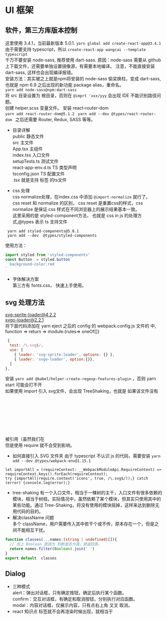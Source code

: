 # UI 框架
## 软件，第三方库版本控制
这里使用 3.4.1，当前最新版本 5.0.1.  `yarn global add create-react-app@3.4.1`   
由于需要支持 typescript，所以  `create-react-app wangcai --template typescript`  
千万不要安装 node-sass, 推荐使用 dart-sass. 原因：node-sass 需要从 github上下载文件，还需要单独设置镜像源，有需要本地编译。
注意，不能直接安装 dart-sass, 这样也会出现编译报错。  
安装方法：其实被之上就是npm将安装的 node-sass 偷梁换柱，变成 dart-sass, 也就是 npm 6.9 之后出现的新功能 package alias，重命名。    
`yarn add node-sass@npm:dart-sass`  
将 src 目录设置为 根目录，否则在 `@imprt 'xxx/yyy` 会出现 IDE 不能识别路径问题。  
创建 helper.scss 变量文件。
安装 react-router-dom  
`yarn add react-router-dom@5.1.2 `
`yarn add --dev @types/react-router-dom `
之后还需要 Router, Redux, SASS 等等。

- 目录详解  
public 静态文件  
src 主文件  
App.tsx 主组件  
index.tsx 入口文件  
setupTests.ts 测试文件  
react-app-env.d.ts TS 类型声明  
tsconfig.json TS 配置文件  
.tsx 就是支持 标签 的ts文件

- css 处理  
css normalize处理，在index.css 中添加 `@import-normalize` 就行了。  
css reset 和 normalize 的区别， css reset 是重置css的样式，css normalize 是保证 css 样式在不同浏览器上的展示结果基本一致。  
这里采用的是 styled-component方法， 也就是 css in js 的处理方式,@types 表示 ts 支持文件  
```shell script
 yarn add styled-components@5.0.1
 yarn add --dev  @types/styled-components       
``` 
使用方法：
```ts
import styled from 'styled-components'
const Button  = styled.button`
  background-color:red
`
```
- 字体解决方案  
第三方有 fonts.css， 快速上手使用。 

## svg 处理方法
svg-sprite-loader@4.2.2   
svgo-loader@2.2.1  
将下面代码添加在 yarn eject 之后的 config 的 webpack.config.js 文件的 中, function => return => module:{rules=> oneOf[]}
```js
 {
  test: /\.svg$/,
  use: [
    { loader: 'svg-sprite-loader', options: {} },
    { loader: 'svgo-loader', option:{}},
  ]
},
```
安装 `yarn add @babel/helper-create-regexp-features-plugin` ，否则 yarn start 可能会打不开  
如果使用 import 引入 svg文件，会出现 TreeShaking，也就是 如果该文件没有被引用（虽然我们在 <svg> 标签中引用了），那么就不会被编译，也就相当于没用。  
但是使用 require 就不会受到影响。  

- 如何直接引入 SVG 文件夹
由于 typescript 不认识 js 的代码，需要安装 `yarn add --dev @types/webpack-env@1.15.1`  
```tsx
let importAll = (requireContext: __WebpackModuleApi.RequireContext) => requireContext.keys().forEach(requireContext);
try {importAll(require.context('icons', true, /\.svg$/));} catch (error) {console.log(error);}
```
- tree-shaking
有一个入口文件，相当于一棵树的主干，入口文件有很多依赖的模块，相当于树枝。实际情况中，虽然依赖了某个模块，但其实只使用其中的某些功能。通过 Tree-Shaking，将没有使用的模块摇掉，这样来达到删除无用代码的目的。
- 解决className 问题  
多个 className，用户需要传入其中若干个或不传，原本存在一个，但是之间不能相互干扰。
```ts
function classes(...names:(string | undefined)[]){
  // 加上 Boolean 是因为 判断是否为真，就返回真，
  return names.filter(Boolean).join(' ')
}
export default  classes
```
## Dialog
- 三种模式  
alert：弹出对话框，只有确定按钮，确定后执行某个函数。  
confirm：交互对话框，有确定和取消按钮，分别执行对应函数。  
modal：内容对话框，仅展示内容，只有点右上角 叉叉 取消。
- react 知识点
<Fragment> 标签就不会再渲染时候出现，就相当于 <template>  
React 克隆 element  
```ts
// React.cloneElement 的用法，复制这个buttons之后，添加一个 key 在渲染。 存在 性能损失
props.buttons.map((button, index) => React.cloneElement(button, {key: index})

```
- 为了防止用户使用样式 z-index，导致弹窗之后 mask 不能覆盖所有元素。  
```tsx
// x 就是之前 return 的标签元素
  return (
   ReactDOM.createPortal(x,document.body)
  );
```

- 闭包 实现传递 API  
```js
function f1(){
    let visible = false;
    return ()=>{
        visible = true;
    }
}
const api = f1()
api()               //  实现修改 f1 函数内部的 visible
```
## 展示代码
- 使用raw-loader  
使用第三方 raw-loader，获取展示页面源代码。  
```tsx
require('!!raw-loader!./iconExample').default
```






















